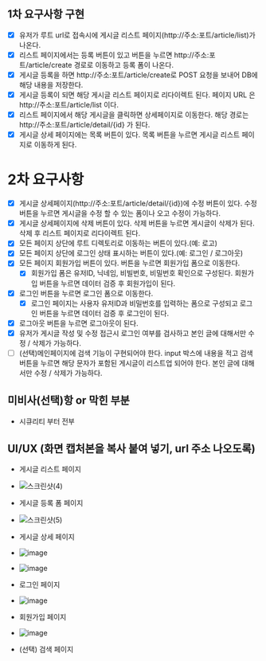 ## 1차 요구사항 구현
- [X] 유저가 루트 url로 접속시에 게시글 리스트 페이지(http://주소:포트/article/list)가 나온다.
- [X] 리스트 페이지에서는 등록 버튼이 있고 버튼을 누르면 http://주소:포트/article/create 경로로 이동하고 등록 폼이 나온다.
- [X] 게시글 등록을 하면 http://주소:포트/article/create로 POST 요청을 보내어 DB에 해당 내용을 저장한다.
- [X] 게시글 등록이 되면 해당 게시글 리스트 페이지로 리다이렉트 된다. 페이지 URL 은 http://주소:포트/article/list 이다.
- [X] 리스트 페이지에서 해당 게시글을 클릭하면 상세페이지로 이동한다. 해당 경로는 http://주소:포트/article/detail/{id} 가 된다.
- [X] 게시글 상세 페이지에는 목록 버튼이 있다. 목록 버튼을 누르면 게시글 리스트 페이지로 이동하게 된다.

# 2차 요구사항
- [X] 게시글 상세페이지(http://주소:포트/article/detail/{id})에 수정 버튼이 있다. 수정 버튼을 누르면 게시글을 수정 할 수 있는 폼이나 오고 수정이 가능하다.
- [X] 게시글 상세페이지에 삭제 버튼이 있다. 삭제 버튼을 누르면 게시글이 삭제가 된다. 삭제 후 리스트 페이지로 리다이렉트 된다.
- [X] 모든 페이지 상단에 루트 디렉토리로 이동하는 버튼이 있다.(예: 로고)
- [X] 모든 페이지 상단에 로그인 상태 표시하는 버튼이 있다.(예: 로그인 / 로그아웃) 
- [X] 모든 페이지 회원가입 버튼이 있다. 버튼을 누르면 회원가입 폼으로 이동한다.
	- [X] 회원가입 폼은 유저ID, 닉네임, 비빌번호, 비밀번호 확인으로 구성된다. 회원가입 버튼을 누르면 데이터 검증 후 회원가입이 된다.
- [X] 로그인 버튼을 누르면 로그인 폼으로 이동한다. 
	- [X] 로그인 페이지는 사용자 유저ID과 비밀번호를 입력하는 폼으로 구성되고 로그인 버튼을 누르면 데이터 검증 후 로그인이 된다.
- [X] 로그아웃 버튼을 누르면 로그아웃이 된다.
- [X] 유저가 게시글 작성 및 수정  접근시 로그인 여부를 검사하고 본인 글에 대해서만 수정 / 삭제가 가능하다.
- [ ] (선택)메인페이지에 검색 기능이 구현되어야 한다. input 박스에 내용을 적고 검색 버튼을 누르면 해당 문자가 포함된 게시글이 리스트업 되어야 한다.
본인 글에 대해서만 수정 / 삭제가 가능하다.

## 미비사(선택)항 or 막힌 부분
- 시큐리티 부터 전부

## UI/UX (화면 캡처본을 복사 붙여 넣기, url 주소 나오도록)
- 게시글 리스트 페이지
- ![스크린샷(4)](https://github.com/user-attachments/assets/52aae78e-62f6-49cf-81cc-b8ca62cd9927)

- 게시글 등록 폼 페이지
- ![스크린샷(5)](https://github.com/user-attachments/assets/4e667b6d-b5f3-40df-9082-11c54f674f60)

- 게시글 상세 페이지
- ![image](https://github.com/user-attachments/assets/a7edab0f-93a9-4669-b90b-a0d9a45fe91d)
- ![image](https://github.com/user-attachments/assets/c90027a8-bfaa-4189-9ff5-13535271de34)

- 로그인 페이지
- ![image](https://github.com/user-attachments/assets/701c21f5-6d70-42de-a467-0316898244ff)

- 회원가입 페이지
- ![image](https://github.com/user-attachments/assets/7e9e5651-27ad-444d-9383-fc22b88f1e7f)

- (선택) 검색 페이지

